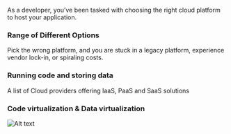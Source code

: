 As a developer, you’ve been tasked with choosing the right cloud platform to host your application. 

### Range of Different Options
Pick the wrong platform, and you are stuck in a legacy platform, experience vendor lock-in, or spiraling costs. 

### Running code and storing data 
A list of Cloud providers offering IaaS, PaaS and SaaS solutions 

### Code virtualization & Data virtualization
![Alt text](../images/combinedpicture.png)

